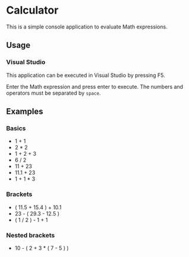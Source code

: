 # Calculator

This is a simple console application to evaluate Math expressions.

## Usage

### Visual Studio

This application can be executed in Visual Studio by pressing F5. 

Enter the Math expression and press enter to execute. The numbers and operators must be separated by `space`.

## Examples

### Basics
- 1 + 1 
- 2 * 2 
- 1 + 2 + 3 
- 6 / 2 
- 11 + 23 
- 11.1 + 23 
- 1 + 1 * 3 

### Brackets
- ( 11.5 + 15.4 ) + 10.1 
- 23 - ( 29.3 - 12.5 ) 
- ( 1 / 2 ) - 1 + 1 

### Nested brackets
- 10 - ( 2 + 3 * ( 7 - 5 ) ) 